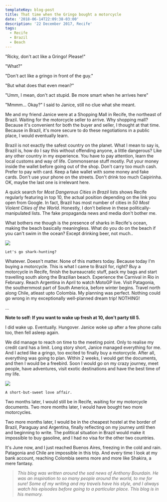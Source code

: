 ```yaml
---
templateKey: blog-post
title: That time when the Gringo bought a motorcycle
date: '2018-06-14T22:09:38-03:00'
description: '22 December 2017, Recife'
tags:
  - Recife
  - Brazil
  - Beach
---
```

"Ricky, don't act like a Gringo! Please!"

"What?"

"Don't act like a gringo in front of the guy."

"But what does that even mean?"

"Umm, I mean, don't act stupid. Be more smart when he arrives here"

"Mmmm... Okay?" I said to Janice, still no clue what she meant.

Me and my friend Janice were at a Shopping Mall in Recife, the northeast of Brazil. Waiting for the motorcycle seller to arrive. Why shopping mall? Because it's convenient for both the buyer and seller, I thought at that time. Because in Brazil, it's more secure to do these negotiations in a public place, I would eventually learn.

Brazil is not exactly the safest country on the planet. What I mean to say is, Brazil is, how do I say this without offending anyone, a little dangerous? Like any other country in my experience. You have to pay attention, learn the local customs and way of life. Commonsense stuff mostly. Put your money inside the wallet before going out of the shop. Don't carry too much cash. Prefer to pay with card. Keep a fake wallet with some money and fake cards. Don't use your phone on the streets. Don't drink too much Caipirinha. OK, maybe the last one is irrelevant here.

A quick search for _Most Dangerous Cities in Brazil_ lists shows Recife regularly featuring in top 10, the actual position depending on the link you open from Google. In fact, Brazil has most number of cities in _50 Most Violent Cities of the World_. Honestly, I don't believe in these politically-manipulated lists. The fake propaganda news and media don't bother me.

What bothers me though is the presence of sharks in Recife's ocean, making the beach basically meaningless. What do you do on the beach if you can't swim in the ocean? Except drinking beer, not much..

![](/img/2.jpg)

```
Let's go shark-hunting?
```

Whatever. Doesn't matter. None of this matters today. Because today I'm buying a motorcycle. This is what I came to Brazil for, right? Buy a motorcycle in Recife, finish the bureaucratic stuff, pack my bags and start travelling south along the Brazilian beach. Experience the Carnival in Rio in February. Reach Argentina in April to watch MotoGP live. Visit Patagonia, the southernmost part of South America, before winter begins. Travel north along Chile, atleast upto Colombia. My planning was perfect. Nothing could go wrong in my exceptionally well-planned dream trip! NOTHING!

...

**Note to self: If you want to wake up fresh at 10, don't party till 5.**

I did wake up. Eventually. Hungover. Janice woke up after a few phone calls too, then fell asleep again.

We did manage to reach on time to the meeting point. Only to realise my credit card has a limit. Long story short, Janice managed everything for me. And I acted like a gringo, too excited to finally buy a motorcycle. After all, everything was going to plan. Within 2 weeks, I would get the documents, and then I would be a freebird. Soon I would go on my crazy journey, meet people, have adventures, visit exotic destinations and have the best time of my life.

![](/img/1.jpg)

```
A short-but-sweet love affair.
```

Two months later, I would still be in Recife, waiting for my motorcycle documents. Two more months later, I would have bought two more motorcycles.

Two more months later, I would be in the cheapest hostel at the border of Brazil, Paraguay and Argentina, finally reflecting on my journey until then and beginning to write. The political situation in Brazil would make it impossible to buy gasoline, and I had no visa for the other two countries.

It's June now, and I just reached Buenos Aires, freezing in the cold and rain. Patagonia and Chile are impossible in this trip. And every time I look at my bank account, reaching Colombia seems more and more like Shakira, a mere fantasy.

> _This blog was written around the sad news of Anthony Bourdain. He was an inspiration to so many people around the world, to me for sure! Some of my writing and my travels have his style, and I always watch his episodes before going to a particular place. This blog is in his memory._

